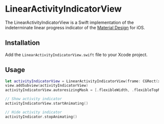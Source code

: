 # LinearActivityIndicatorView

The LinearActivityIndicatorView is a Swift implementation of the indeterminate linear progress indicator of the <a href="https://material.io/design/components/progress-indicators.html#">Material Design</a> for iOS.

## Installation
Add the `LinearActivityIndicatorView.swift` file to your Xcode project.

## Usage
```swift
let activityIndicatorView = LinearActivityIndicatorView(frame: CGRect(x: 0, y: 0, width: view.frame.width, height: 5))
view.addSubview(activityIndicatorView)
activityIndicatorView.autoresizingMask = [.flexibleWidth, .flexibleTopMargin]

// Show activity indicator
activityIndicatorView.startAnimating()

// Hide activity indicator
activityIndicator.stopAnimating()
```
